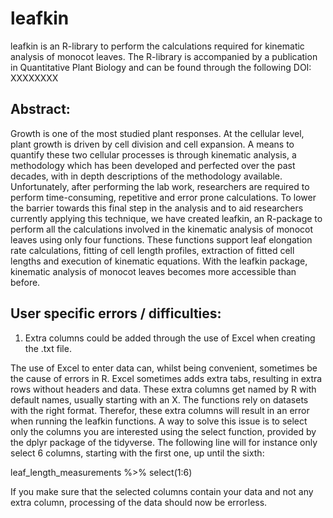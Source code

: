 # leafkin
leafkin is an R-library to perform the calculations required for kinematic analysis of monocot leaves. The R-library is accompanied by a publication in Quantitative Plant Biology and can be found through the following DOI: XXXXXXXX


## Abstract:

Growth is one of the most studied plant responses. At the cellular level, plant growth is driven by cell division and cell expansion. A means to quantify these two cellular processes is through kinematic analysis, a methodology which has been developed and perfected over the past decades, with in depth descriptions of the methodology available. Unfortunately, after performing the lab work, researchers are required to perform time-consuming, repetitive and error prone calculations. To lower the barrier towards this final step in the analysis and to aid researchers currently applying this technique, we have created leafkin, an R-package to perform all the calculations involved in the kinematic analysis of monocot leaves using only four functions. These functions support leaf elongation rate calculations, fitting of cell length profiles, extraction of fitted cell lengths and execution of kinematic equations. With the leafkin package, kinematic analysis of monocot leaves becomes more accessible than before.


## User specific errors / difficulties:

1. Extra columns could be added through the use of Excel when creating the .txt file.

The use of Excel to enter data can, whilst being convenient, sometimes be the cause of errors in R. Excel sometimes adds extra tabs, resulting in extra rows without headers and data. These extra columns get named by R with default names, usually starting with an X. The functions rely on datasets with the right format. Therefor, these extra columns will result in an error when running the leafkin functions. A way to solve this issue is to select only the columns you are interested using the select function, provided by the dplyr package of the tidyverse. The following line will for instance only select 6 columns, starting with the first one, up until the sixth:

leaf_length_measurements %>% select(1:6)

If you make sure that the selected columns contain your data and not any extra column, processing of the data should now be errorless. 
